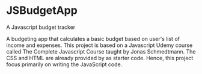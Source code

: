 # JSBudgetApp
A Javascript budget tracker

A budgeting app that calculates a basic budget based on user's list of income and expenses. This project is based on a
Javascript Udemy course called The Complete Javascript Course taught by Jonas Schmedtmann. The CSS and HTML are already provided by
as starter code. Hence, this project focus primarily on writing the JavaScript code.
